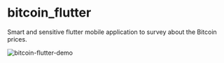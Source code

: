 # bitcoin_flutter
Smart and sensitive flutter mobile application to survey about the Bitcoin prices.

![bitcoin-flutter-demo](https://user-images.githubusercontent.com/71747442/140851662-c0fcebd9-06ca-4d38-90f0-b0ec0b562545.gif)
